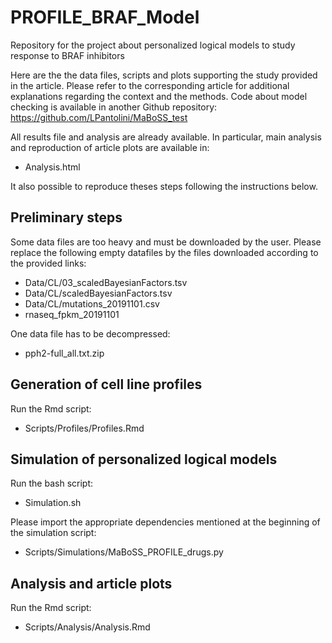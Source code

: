 # PROFILE_BRAF_Model

Repository for the project about personalized logical models to study response to BRAF inhibitors

Here are the the data files, scripts and plots supporting the study provided in the article. Please refer to the corresponding article for additional explanations regarding the context and the methods.
Code about model checking is available in another Github repository: https://github.com/LPantolini/MaBoSS_test

All results file and analysis are already available. In particular, main analysis and reproduction of article plots are available in:

* Analysis.html

It also possible to reproduce theses steps following the instructions below.

## Preliminary steps

Some data files are too heavy and must be downloaded by the user. Please replace the following empty datafiles by the files downloaded according to the provided links:

* Data/CL/03_scaledBayesianFactors.tsv
* Data/CL/scaledBayesianFactors.tsv
* Data/CL/mutations_20191101.csv
* rnaseq_fpkm_20191101

One data file has to be decompressed:

* pph2-full_all.txt.zip

## Generation of cell line profiles

Run the Rmd script:

* Scripts/Profiles/Profiles.Rmd

## Simulation of personalized logical models

Run the bash script:

* Simulation.sh

Please import the appropriate dependencies mentioned at the beginning of the simulation script:

* Scripts/Simulations/MaBoSS_PROFILE_drugs.py

## Analysis and article plots

Run the Rmd script:

* Scripts/Analysis/Analysis.Rmd